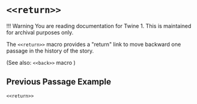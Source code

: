 # `<<return>>`

!!! Warning
    You are reading documentation for Twine 1. This is maintained for archival purposes only.

The `<<return>>` macro provides a "return" link to move backward one passage in the history of the story.

(See also: `<<back>>` macro )

## Previous Passage Example

`<<return>>`
